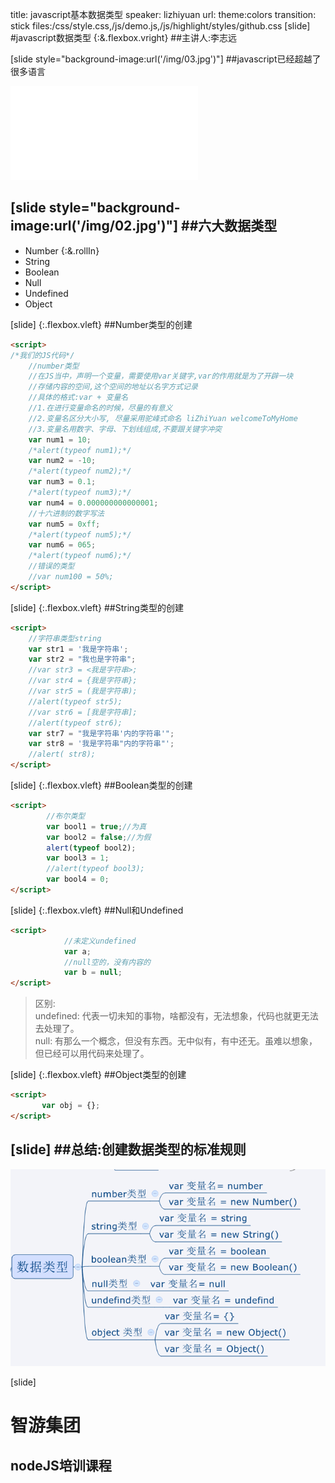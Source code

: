 title: javascript基本数据类型
speaker: lizhiyuan
url:
theme:colors 
transition: stick
files:/css/style.css,/js/demo.js,/js/highlight/styles/github.css
[slide]
#javascript数据类型 {:&.flexbox.vright}
##主讲人:李志远

[slide style="background-image:url('/img/03.jpg')"]
##javascript已经超越了很多语言
<iframe class="widder" src="//www.tiobe.com/tiobe-index/" frameborder="0"></iframe>


[slide style="background-image:url('/img/02.jpg')"]
##六大数据类型 
----
* Number {:&.rollIn}
* String
* Boolean
* Null
* Undefined
* Object

[slide] {:.flexbox.vleft}
##Number类型的创建
```html
<script>
/*我们的JS代码*/
    //number类型
    //在JS当中，声明一个变量，需要使用var关键字,var的作用就是为了开辟一块
    //存储内容的空间,这个空间的地址以名字方式记录
    //具体的格式:var + 变量名
    //1.在进行变量命名的时候，尽量的有意义
    //2.变量名区分大小写, 尽量采用驼峰式命名 liZhiYuan welcomeToMyHome
    //3.变量名用数字、字母、下划线组成,不要跟关键字冲突
    var num1 = 10;
    /*alert(typeof num1);*/
    var num2 = -10;
    /*alert(typeof num2);*/
    var num3 = 0.1;
    /*alert(typeof num3);*/
    var num4 = 0.000000000000001;
    //十六进制的数字写法
    var num5 = 0xff;
    /*alert(typeof num5);*/
    var num6 = 065;
    /*alert(typeof num6);*/
    //错误的类型
    //var num100 = 50%;
</script>
```

[slide] {:.flexbox.vleft}
##String类型的创建
```html
<script>
    //字符串类型string
    var str1 = '我是字符串';
    var str2 = "我也是字符串";
    //var str3 = <我是字符串>;
    //var str4 = {我是字符串};
    //var str5 = (我是字符串);
    //alert(typeof str5);
    //var str6 = [我是字符串];
    //alert(typeof str6);
    var str7 = "我是字符串'内的字符串'";
    var str8 = '我是字符串"内的字符串"';
    //alert( str8);
</script>
```


[slide] {:.flexbox.vleft}
##Boolean类型的创建
```html
<script>
        //布尔类型
        var bool1 = true;//为真
        var bool2 = false;//为假
        alert(typeof bool2);
        var bool3 = 1;
        //alert(typeof bool3);
        var bool4 = 0;
</script>
```

[slide] {:.flexbox.vleft}
##Null和Undefined
```html
<script>
            //未定义undefined
            var a;
            //null空的，没有内容的
            var b = null;
</script>
```
> 区别:<br>
undefined: 代表一切未知的事物，啥都没有，无法想象，代码也就更无法去处理了。<br>
null: 有那么一个概念，但没有东西。无中似有，有中还无。虽难以想象，但已经可以用代码来处理了。

[slide] {:.flexbox.vleft}
##Object类型的创建
```html
<script>
       var obj = {};
</script>
```
[slide]
##总结:创建数据类型的标准规则
----
<img src='/img/data.png'>

 [slide]

# 智游集团
## nodeJS培训课程



